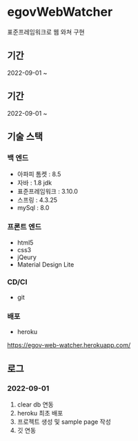# egovWebWatcher
표준프레임워크로 웹 와쳐 구현

## 기간

2022-09-01 ~

## 기간

2022-09-01 ~


## 기술 스택

### 백 엔드
- 아파피 톰켓 : 8.5
- 자바 : 1.8 jdk
- 표준프레임워크 : 3.10.0
- 스프링 : 4.3.25
- mySql : 8.0

### 프론트 엔드
- html5
- css3
- jQeury
- Material Design Lite

### CD/CI
- git

### 배포

- heroku

https://egov-web-watcher.herokuapp.com/


## 로그

### 2022-09-01 
1) clear db 연동
2) heroku 최초 배포
3) 프로젝트 생성 및 sample page 작성
4) 깃 연동
